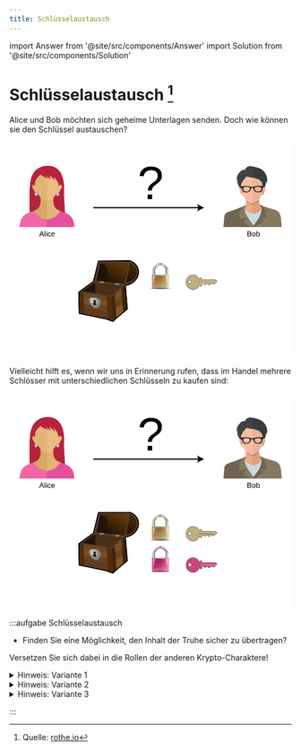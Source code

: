 ```yaml
---
title: Schlüsselaustausch
---
```


import Answer from '@site/src/components/Answer'
import Solution from '@site/src/components/Solution'

# Schlüsselaustausch [^1]

Alice und Bob möchten sich geheime Unterlagen senden. Doch wie können sie den Schlüssel austauschen?

![Schlüsselaustausch](images/key-exchange.svg)



Vielleicht hilft es, wenn wir uns in Erinnerung rufen, dass im Handel mehrere Schlösser mit unterschiedlichen Schlüsseln zu kaufen sind:

![Schlüsselaustausch](images/key-exchange-2.svg)

:::aufgabe Schlüsselaustausch
- Finden Sie eine Möglichkeit, den Inhalt der Truhe sicher zu übertragen?

Versetzen Sie sich dabei in die Rollen der anderen Krypto-Charaktere!

<Answer type="text" webKey="fea4de63-dc0a-4000-8432-c6d676b8443a" />

<details><summary>Hinweis: Variante 1</summary>

#### Variante 1: Eigene Schlösser Verteilen

![](images/asymm-encryption-1.svg)

Können Sie sich zusammenreimen, wie die geheimen Unterlagen versendet werden? Wo liegen allenfalls Probleme?
<Answer type="text" webKey="6157d510-a401-4cae-aef5-d1eb1e8be55d" />


<Solution webKey="c4a8c0b0-60ce-4a3d-9b12-1145bdf8d9f7">

Alice verschliesst die Truhe mit dem eigenen Schloss, um ungewollten Zugriff zu unterbinden. So verschlossen schickt sie die Truhe an Bob. Auch er kann sie nicht öffnen. Daher fügt er noch sein Schloss hinzu und sendet die Truhe zurück. Nun kann Alice ihr Schloss entfernen und die Truhe ein letztes Mal schicken und nachdem Bob sein eigenes Schloss entfernt hat, kann er den Inhalt sehen.

Dass es sich um Alices Schloss handelt, kann Bob glauben, da die Absenderin die Informationen ja sicher nicht offen transportieren würde.

**Problem**: Wie weiss Alice, dass es sich um Bobs Schloss handelt? Jemand unterwegs könnte das Schloss austauschen.
</Solution>
</details>

<details><summary>Hinweis: Variante 2</summary>

#### Variante 2: Eigene Schlösser Verteilen

![](images/asymm-encryption-2.svg)

Wie können die Unterlagen sicher zugestellt werden? Wo liegen allenfalls Probleme?

<Answer type="text" webKey="71166ff0-e7d6-4ff9-ab7c-a8695b004818" />

<Solution webKey="c4a8c0b0-60ce-4a3d-9b12-1145bdf8d9f7">

Bob könnte Alice das eigene Schloss senden, mit dem Alice anschliessend die Truhe verschliesst.

**Problem**: Wie weiss Alice, dass es sich um Bobs Schloss handelt? Jemand unterwegs könnte das Schloss austauschen.

</Solution>

</details>

<details><summary>Hinweis: Variante 3</summary>

#### Variante 3: Schlösser beim vertrauenswürdigen Trent beziehen

![](images/asymm-encryption-3.svg)

Wie können die Unterlagen sicher zugestellt werden? Wo liegen allenfalls Probleme?

<Answer type="text" webKey="caf33c6d-2642-40cd-99d1-74fca9959cf1" />

<Solution webKey="c4a8c0b0-60ce-4a3d-9b12-1145bdf8d9f7">

#### Variante 3:

Hier handelt es sich eigentlich um die erste, einfache Variante mit nur einer Sendung. Allerdings erhält Alice das Schloss nicht von Bob, sondern von einer vertrauenswürdigen Dritten Stelle (Trent). Trent hat eine ganze Sammlung von Schlössern – natürlich nicht nur von Bob, sondern von ganz vielen Leuten. So können alle, die Trent vertrauen, dort Schlösser abholen.

</Solution>

</details>

:::

[^1]: Quelle: [rothe.io](https://rothe.io/?b=crypto&p=280524)
